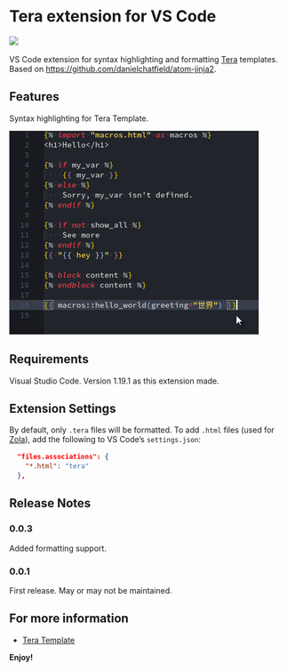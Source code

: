 # Tera extension for VS Code

[![](https://vsmarketplacebadge.apphb.com/version/karunamurti.tera.svg)](https://marketplace.visualstudio.com/items?itemName=karunamurti.tera)

VS Code extension for syntax highlighting and formatting [Tera][tera] templates. Based on https://github.com/danielchatfield/atom-jinja2.

## Features

Syntax highlighting for Tera Template.

![Screnshot](images/screenshot.png)

## Requirements

Visual Studio Code. Version 1.19.1 as this extension made.

## Extension Settings

By default, only `.tera` files will be formatted. To add `.html` files (used for [Zola][zola]), add the following to VS Code’s `settings.json`:

```json
  "files.associations": {
    "*.html": "tera"
  },
```

## Release Notes

### 0.0.3

Added formatting support.

### 0.0.1

First release. May or may not be maintained.

## For more information

- [Tera Template][tera]

**Enjoy!**

[tera]: https://tera.netlify.com/
[zola]: https://github.com/getzola/zola
